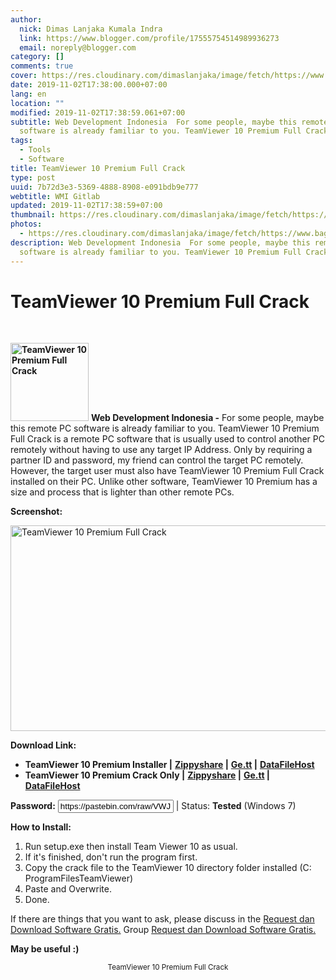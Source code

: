 ```yaml
---
author:
  nick: Dimas Lanjaka Kumala Indra
  link: https://www.blogger.com/profile/17555754514989936273
  email: noreply@blogger.com
category: []
comments: true
cover: https://res.cloudinary.com/dimaslanjaka/image/fetch/https://www.bagas31.com/wp-content/uploads/2015/02/Untitled-2.jpg
date: 2019-11-02T17:38:00.000+07:00
lang: en
location: ""
modified: 2019-11-02T17:38:59.061+07:00
subtitle: Web Development Indonesia  For some people, maybe this remote PC
  software is already familiar to you. TeamViewer 10 Premium Full Crack
tags:
  - Tools
  - Software
title: TeamViewer 10 Premium Full Crack
type: post
uuid: 7b72d3e3-5369-4888-8908-e091bdb9e777
webtitle: WMI Gitlab
updated: 2019-11-02T17:38:59+07:00
thumbnail: https://res.cloudinary.com/dimaslanjaka/image/fetch/https://www.bagas31.com/wp-content/uploads/2015/02/Untitled-2.jpg
photos:
  - https://res.cloudinary.com/dimaslanjaka/image/fetch/https://www.bagas31.com/wp-content/uploads/2015/02/Untitled-2.jpg
description: Web Development Indonesia  For some people, maybe this remote PC
  software is already familiar to you. TeamViewer 10 Premium Full Crack
---
```


<h1 for="title" class="notranslate">TeamViewer 10 Premium Full Crack</h1><div id="A-G-C" date="28 Oct 2019 15:21:31"><div id="agcontent"><link rel="stylesheet" src="https://cdn.jsdelivr.net/gh/dimaslanjaka/Web-Manajemen@master/AGC/css/bagas31.css"><div class="post_content entry-content"><div class="cumplung"><br></div><p> <strong><a href="https://web-manajemen.blogspot.com/p/search.html?q=Untitled%20jpg" target="_blank" rel="noopener" class="notranslate"><img class="size-full wp-image-8191 alignleft" src="https://res.cloudinary.com/dimaslanjaka/image/fetch/https://www.bagas31.com/wp-content/uploads/2015/02/Untitled-2.jpg" alt="TeamViewer 10 Premium Full Crack" width="125" height="125"></a></strong> <span class="notranslate"> <strong>Web Development Indonesia -</strong> For some people, maybe this remote PC software is already familiar to you.</span> <span class="notranslate"> TeamViewer 10 Premium Full Crack is a remote PC software that is usually used to control another PC remotely without having to use any target IP Address.</span> <span class="notranslate"> Only by requiring a partner ID and password, my friend can control the target PC remotely.</span> <span class="notranslate"> However, the target user must also have TeamViewer 10 Premium Full Crack installed on their PC.</span> <span class="notranslate"> Unlike other software, TeamViewer 10 Premium has a size and process that is lighter than other remote PCs.</span> </p><p> <span class="notranslate"> <strong>Screenshot:</strong></span> </p><p> <a href="https://web-manajemen.blogspot.com/p/search.html?q=Untitled%20jpg" target="_blank" rel="noopener" class="notranslate"><img class="aligncenter size-large wp-image-8190" src="https://res.cloudinary.com/dimaslanjaka/image/fetch/https://www.bagas31.com/wp-content/uploads/2015/02/Untitled-1-1024x544.jpg" alt="TeamViewer 10 Premium Full Crack" width="620" height="329"></a> </p><p> <span class="notranslate"> <strong>Download Link:</strong></span> </p><ul><li> <span class="notranslate"> <strong>TeamViewer 10 Premium Installer |</strong></span> <span class="notranslate"> <strong><a href="https://dimaslanjaka.github.io/page/safelink.html?url=aHR0cDovL2FkZi5seS8xS3p5R2M=" rel="nofollow" target="_blank" class="notranslate">Zippyshare</a> |</strong></span> <span class="notranslate"> <strong><a href="https://dimaslanjaka.github.io/page/safelink.html?url=aHR0cDovL2FkZi5seS8xS3p5RGI=" rel="nofollow" target="_blank" class="notranslate">Ge.tt</a> |</strong></span> <strong><a href="https://dimaslanjaka.github.io/page/safelink.html?url=aHR0cDovL2FkZi5seS8xS3p5Q2g=" rel="nofollow" target="_blank" class="notranslate">DataFileHost</a></strong> </li><li> <span class="notranslate"> <strong>TeamViewer 10 Premium Crack Only |</strong></span> <span class="notranslate"> <strong><a href="https://dimaslanjaka.github.io/page/safelink.html?url=aHR0cDovL2FkZi5seS8xS3p5SnU=" rel="nofollow" target="_blank" class="notranslate">Zippyshare</a> |</strong></span> <span class="notranslate"> <strong><a href="https://dimaslanjaka.github.io/page/safelink.html?url=aHR0cDovL2FkZi5seS8xS3p5RjY=" rel="nofollow" target="_blank" class="notranslate">Ge.tt</a> |</strong></span> <strong><a href="https://dimaslanjaka.github.io/page/safelink.html?url=aHR0cDovL2FkZi5seS8xS3p5SXQ=" rel="nofollow" target="_blank" class="notranslate">DataFileHost</a></strong> </li></ul><p> <span class="notranslate"> <strong>Password:</strong></span> <input style="text-align: center;" type="text" value="https://pastebin.com/raw/VWJ1FjxT"> <span class="notranslate"> |</span> <span class="notranslate"> Status: <span><strong>Tested</strong></span> (Windows 7)</span> </p><p> <span class="notranslate"> <strong>How to Install:</strong></span> </p><ol><li> <span class="notranslate"> Run setup.exe then install Team Viewer 10 as usual.</span> </li><li> <span class="notranslate"> If it's finished, don't run the program first.</span> </li><li> <span class="notranslate"> Copy the crack file to the TeamViewer 10 directory folder installed (C: ProgramFilesTeamViewer)</span> </li><li> <span class="notranslate"> Paste and Overwrite.</span> </li><li> <span class="notranslate"> Done.</span> </li></ol><p> <span class="notranslate"> If there are things that you want to ask, please discuss in the <a href="https://dimaslanjaka.github.io/page/safelink.html?url=aHR0cHM6Ly93d3cuZmFjZWJvb2suY29tL2dyb3Vwcy9CYWdhczMx" rel="nofollow" target="_blank" class="notranslate">Request dan Download Software Gratis.</a> Group <a href="https://dimaslanjaka.github.io/page/safelink.html?url=aHR0cHM6Ly93d3cuZmFjZWJvb2suY29tL2dyb3Vwcy9CYWdhczMx" rel="nofollow" target="_blank" class="notranslate">Request dan Download Software Gratis.</a></span> </p><p> <span class="notranslate"> <strong>May be useful :)</strong></span> </p><div itemprop="publisher" itemscope="" itemtype="https://schema.org/Organization"></div></div><center> <span class="notranslate"> <small>TeamViewer 10 Premium Full Crack</small></span> </center></div></div>  <script src="https://codepen.io/dimaslanjaka/pen/aQRrbR.js"></script>  <script>document.querySelectorAll("pre,code");
  pretext.forEach(function (el) {
    el.classList.toggle("notranslate", true);
  });</script><script>document.querySelectorAll("pre,code");
  pretext.forEach(function (el) {
    el.classList.toggle("notranslate", true);
  });</script><script>document.querySelectorAll("pre,code");
  pretext.forEach(function (el) {
    el.classList.toggle("notranslate", true);
  });</script>